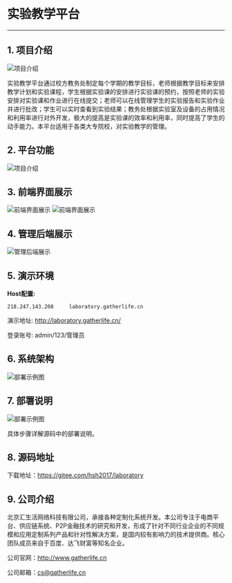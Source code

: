 # 实验教学平台
---

## 1. 项目介绍

![项目介绍](http://www.gatherlife.cn/images/laboratory/1.png)

实验教学平台通过校方教务处制定每个学期的教学目标，老师根据教学目标来安排教学计划和实验课程，学生根据实验课的安排进行实验课的预约，按照老师的实验安排对实验课和作业进行在线提交；老师可以在线管理学生的实验报告和实验作业并进行批改；学生可以实时查看到实验结果；教务处根据实验室及设备的占用情况和利用率进行对外开发，极大的提高是实验课的效率和利用率，同时提高了学生的动手能力。本平台适用于各类大专院校，对实验教学的管理。

## 2. 平台功能

![项目介绍](http://www.gatherlife.cn/images/laboratory/2.png)

## 3. 前端界面展示

![前端界面展示](http://www.gatherlife.cn/images/laboratory/5.png)
![前端界面展示](http://www.gatherlife.cn/images/laboratory/6.png)

## 4. 管理后端展示

![管理后端展示](http://www.gatherlife.cn/images/laboratory/4.png)

## 5. 演示环境

**Host配置:**

	218.247.143.208		laboratory.gatherlife.cn

演示地址: <http://laboratory.gatherlife.cn/>

登录账号: admin/123/管理员

## 6. 系统架构

![部署示例图](http://www.gatherlife.cn/images/laboratory/00.png)

## 7. 部署说明

![部署示例图](http://www.gatherlife.cn/images/laboratory/01.png)

具体步骤详解源码中的部署说明。

## 8. 源码地址

下载地址：<https://gitee.com/hsh2017/laboratory>

## 9. 公司介绍

北京汇生活网络科技有限公司，承接各种定制化系统开发。本公司专注于电商平台、供应链系统、P2P金融技术的研究和开发，形成了针对不同行业企业的不同规模和应用定制系列产品和针对性解决方案，是国内较有影响力的技术提供商。核心团队成员来自于百度、达飞财富等知名企业。

公司官网：<http://www.gatherlife.cn>

公司邮箱：<cs@gatherlife.cn>
